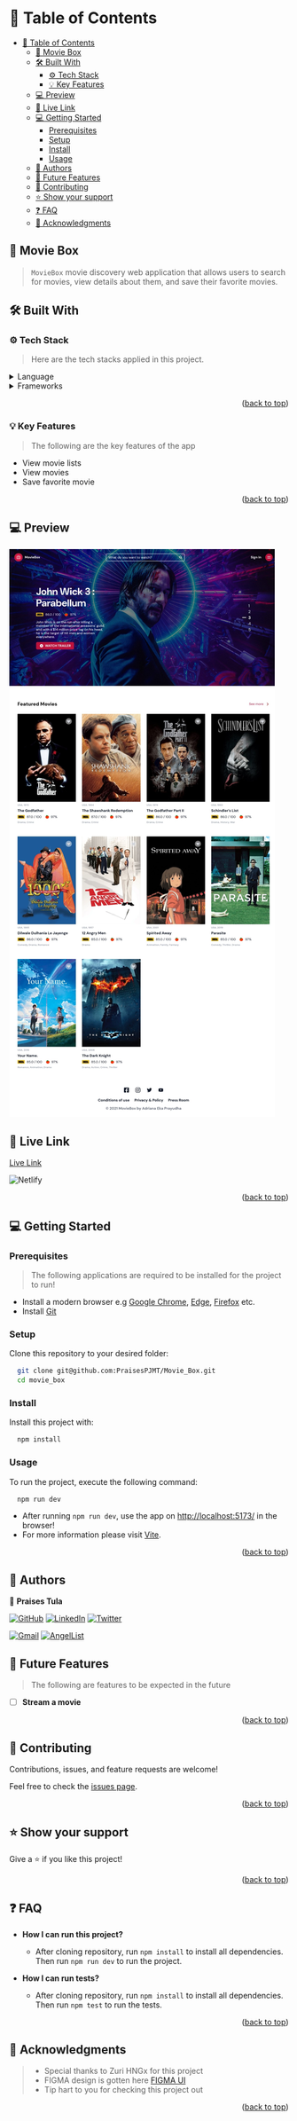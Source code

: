 # 📗 Table of Contents <a name="readme-top"></a>

- [📗 Table of Contents ](#-table-of-contents-)
  - [📖 Movie Box ](#-movie-box-)
  - [🛠 Built With ](#-built-with-)
    - [⚙️ Tech Stack ](#️-tech-stack-)
    - [💡 Key Features ](#-key-features-)
  - [💻 Preview ](#-preview-)
  - [🚀 Live Link ](#-live-link-)
  - [💻 Getting Started ](#-getting-started-)
    - [Prerequisites](#prerequisites)
    - [Setup](#setup)
    - [Install](#install)
    - [Usage](#usage)
  - [👥 Authors ](#-authors-)
  - [🔭 Future Features ](#-future-features-)
  - [🤝 Contributing ](#-contributing-)
  - [⭐️ Show your support ](#️-show-your-support-)
  - [❓ FAQ ](#-faq-)
  - [🙏 Acknowledgments ](#-acknowledgments-)

## 📖 Movie Box <a name="movie_box"></a>

> `MovieBox` movie discovery web application that allows users to search for movies, view details about them, and save their favorite movies.

## 🛠 Built With <a name="built-with"></a>

### ⚙️ Tech Stack <a name="tech-stack"></a>

> Here are the tech stacks applied in this project.

<details>
  <summary>Language</summary>
  <ul>
    <li><a href="https://www.typescriptlang.org/">JavaScript</a></li>
  </ul>
</details>

<details>
  <summary>Frameworks</summary>
  <ul>
    <li><a href="https://react.dev/">React</a></li>
<li><a href="https://mui.com/material-ui/
">MaterialUI</a></li>
  </ul>
</details>

<p align="right">(<a href="#readme-top">back to top</a>)</p>

### 💡 Key Features <a name="key-features"></a>

> The following are the key features of the app

- View movie lists
- View movies
- Save favorite movie

<p align="right">(<a href="#readme-top">back to top</a>)</p>

## 💻 Preview <a name="preview"></a>

![Preview](./assets/../src/assets/preview.jpeg)

## 🚀 Live Link <a name="live-endpoint"></a>

[Live Link](https://praisespjmt.github.io/praises_tula_profile/)

![Netlify](https://img.shields.io/badge/github-%23000000.svg?style=for-the-badge&logo=github&logoColor=#00C7B7)

<p align="right">(<a href="#readme-top">back to top</a>)</p>

<!-- GETTING STARTED -->

## 💻 Getting Started <a name="getting-started"></a>

### Prerequisites

> The following applications are required to be installed for the project to run!

- Install a modern browser e.g [Google Chrome](https://www.google.com/chrome/), [Edge](https://www.microsoft.com/en-us/edge?r=1), [Firefox](https://www.mozilla.org/en-US/exp/firefox/new/) etc.
- Install [Git](https://git-scm.com/downloads)

### Setup

Clone this repository to your desired folder:

```sh
  git clone git@github.com:PraisesPJMT/Movie_Box.git
  cd movie_box
```

### Install

Install this project with:

```sh
  npm install
```

### Usage

To run the project, execute the following command:

```sh
  npm run dev
```

- After running `npm run dev`, use the app on [http://localhost:5173/](http://localhost:5173/) in the browser!
- For more information please visit [Vite](https://vitejs.dev/guide/).

<p align="right">(<a href="#readme-top">back to top</a>)</p>

## 👥 Authors <a name="authors"></a>

👤 **Praises Tula**

[![GitHub](https://img.shields.io/badge/github-%23121011.svg?style=for-the-badge&logo=github&logoColor=white)](https://github.com/PraisesPJMT/)
[![LinkedIn](https://img.shields.io/badge/linkedin-%230077B5.svg?style=for-the-badge&logo=linkedin&logoColor=white)](https://www.linkedin.com/in/praises-tula/)
[![Twitter](https://img.shields.io/badge/Twitter-%231DA1F2.svg?style=for-the-badge&logo=Twitter&logoColor=white)](https://twitter.com/PraisesPJMT/)

[![Gmail](https://img.shields.io/badge/Gmail-D14836?style=for-the-badge&logo=gmail&logoColor=white)](mailto:praisesmusa@gmail.com)
[![AngelList](https://img.shields.io/badge/AngelList-%23D4D4D4.svg?style=for-the-badge&logo=AngelList&logoColor=black)](https://angel.co/u/praises-tula/)

## 🔭 Future Features <a name="future-features"></a>

> The following are features to be expected in the future

- [ ] **Stream a movie**

<p align="right">(<a href="#readme-top">back to top</a>)</p>

## 🤝 Contributing <a name="contributing"></a>

Contributions, issues, and feature requests are welcome!

Feel free to check the [issues page](../../issues/).

<p align="right">(<a href="#readme-top">back to top</a>)</p>

## ⭐️ Show your support <a name="support"></a>

Give a ⭐️ if you like this project!

<p align="right">(<a href="#readme-top">back to top</a>)</p>

## ❓ FAQ <a name="faq"></a>

- **How I can run this project?**

  - After cloning repository, run `npm install` to install all dependencies. Then run `npm run dev` to run the project.

- **How I can run tests?**

  - After cloning repository, run `npm install` to install all dependencies. Then run `npm test` to run the tests.

<p align="right">(<a href="#readme-top">back to top</a>)</p>

## 🙏 Acknowledgments <a name="acknowledgements"></a>

> - Special thanks to Zuri HNGx for this project
> - FIGMA design is gotten here [FIGMA UI](<https://www.figma.com/file/tVfgoNfhYkQaUkh8LGqRab/MovieBox-(Community)?type=design&node-id=1220-324&mode=design&t=6998DWtjQrxz8mOf-0>)
> - Tip hart to you for checking this project out

<p align="right">(<a href="#readme-top">back to top</a>)</p>
